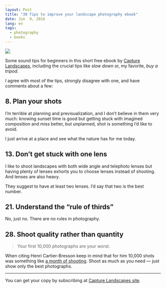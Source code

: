 ```yaml
---
layout: Post
title: "30 Tips to improve your landscape photography ebook"
date: Jun  9, 2016
lang: en
tags:
  - photography
  - books
---
```


[![](/images/blog/capturelandscapes.jpg)](http://www.capturelandscapes.com/)

Some sound tips for beginners in this short free ebook by [Capture Landscapes](http://www.capturelandscapes.com/), including the crucial tips like *slow down* or, my favorite, *buy a tripod*.

I agree with most of the tips, strongly disagree with one, and have comments about a few:

## 8. Plan your shots

I’m terrible at planning and previsualization, and I don’t believe in them very much: knowing sunset time is good but getting stuck with imagined composition and miss better, but unplanned, shot is something I’d like to avoid.

I just arrive at a place and see what the nature has for me today.

## 13. Don’t get stuck with one lens

I like to shoot landscapes with both wide angle and telephoto lenses but having plenty of lenses exhorts you to choose lenses instead of shooting. And lenses are also heavy.

They suggest to have at least two lenses. I’d say that two is the best number.

## 21. Understand the “rule of thirds”

No, just no. There are no rules in photography.

## 28. Shoot quality rather than quantity

> Your first 10,000 photographs are your worst.

When citing Henri Cartier-Bresson keep in mind that for him 10,000 shots was something like [a month of shooting](http://erickimphotography.com/blog/2014/05/23/debunking-the-myth-of-the-decisive-moment/). Shoot as much as you need — just show only the best photographs.

***

You can get your copy by subscribing at [Capture Landscapes site](http://www.capturelandscapes.com/).

